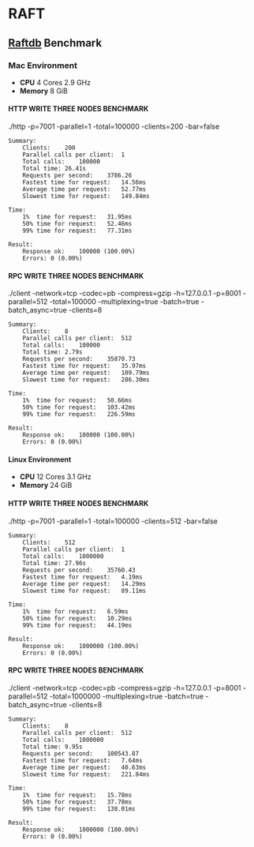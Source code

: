 # RAFT

## [Raftdb](https://hslam.com/git/x/raft/src/master/example/raftdb "raftdb") Benchmark
### Mac Environment
* **CPU** 4 Cores 2.9 GHz
* **Memory** 8 GiB

#### HTTP WRITE THREE NODES BENCHMARK
./http -p=7001 -parallel=1 -total=100000 -clients=200 -bar=false
```
Summary:
	Clients:	200
	Parallel calls per client:	1
	Total calls:	100000
	Total time:	26.41s
	Requests per second:	3786.26
	Fastest time for request:	14.56ms
	Average time per request:	52.77ms
	Slowest time for request:	149.84ms

Time:
	1%	time for request:	31.95ms
	50%	time for request:	52.46ms
	99%	time for request:	77.31ms

Result:
	Response ok:	100000 (100.00%)
	Errors:	0 (0.00%)
```

#### RPC WRITE THREE NODES BENCHMARK
./client -network=tcp -codec=pb -compress=gzip -h=127.0.0.1 -p=8001 -parallel=512 -total=100000 -multiplexing=true -batch=true -batch_async=true -clients=8
```
Summary:
	Clients:	8
	Parallel calls per client:	512
	Total calls:	100000
	Total time:	2.79s
	Requests per second:	35870.73
	Fastest time for request:	35.97ms
	Average time per request:	109.79ms
	Slowest time for request:	286.30ms

Time:
	1%	time for request:	50.66ms
	50%	time for request:	103.42ms
	99%	time for request:	226.59ms

Result:
	Response ok:	100000 (100.00%)
	Errors:	0 (0.00%)
```

#### Linux Environment
* **CPU** 12 Cores 3.1 GHz
* **Memory** 24 GiB

#### HTTP WRITE THREE NODES BENCHMARK
./http -p=7001 -parallel=1 -total=100000 -clients=512 -bar=false
```
Summary:
	Clients:	512
	Parallel calls per client:	1
	Total calls:	1000000
	Total time:	27.96s
	Requests per second:	35760.43
	Fastest time for request:	4.19ms
	Average time per request:	14.29ms
	Slowest time for request:	89.11ms

Time:
	1%	time for request:	6.59ms
	50%	time for request:	10.29ms
	99%	time for request:	44.19ms

Result:
	Response ok:	1000000 (100.00%)
	Errors:	0 (0.00%)
```

#### RPC WRITE THREE NODES BENCHMARK
./client -network=tcp -codec=pb -compress=gzip -h=127.0.0.1 -p=8001 -parallel=512 -total=1000000 -multiplexing=true -batch=true -batch_async=true -clients=8
```
Summary:
	Clients:	8
	Parallel calls per client:	512
	Total calls:	1000000
	Total time:	9.95s
	Requests per second:	100543.87
	Fastest time for request:	7.64ms
	Average time per request:	40.63ms
	Slowest time for request:	221.84ms

Time:
	1%	time for request:	15.78ms
	50%	time for request:	37.78ms
	99%	time for request:	138.01ms

Result:
	Response ok:	1000000 (100.00%)
	Errors:	0 (0.00%)
```